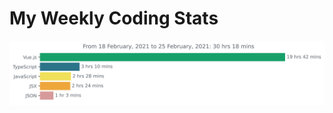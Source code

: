 # My Weekly Coding Stats
<img src="https://github.com/noopurphalak/noopurphalak/blob/main/images/stat.svg"/>
